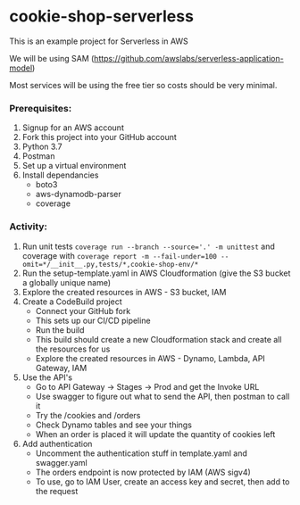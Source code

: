 cookie-shop-serverless
======================

This is an example project for Serverless in AWS

We will be using SAM (https://github.com/awslabs/serverless-application-model)

Most services will be using the free tier so costs should be very minimal.


### Prerequisites:
1. Signup for an AWS account
1. Fork this project into your GitHub account
1. Python 3.7
1. Postman
1. Set up a virtual environment
1. Install dependancies
    * boto3
    * aws-dynamodb-parser
    * coverage


### Activity:

1. Run unit tests `coverage run --branch --source='.' -m unittest` and coverage with `coverage report -m --fail-under=100 --omit=*/__init__.py,tests/*,cookie-shop-env/*` 
1. Run the setup-template.yaml in AWS Cloudformation (give the S3 bucket a globally unique name)
1. Explore the created resources in AWS - S3 bucket, IAM
1. Create a CodeBuild project
    * Connect your GitHub fork
    * This sets up our CI/CD pipeline
    * Run the build
    * This build should create a new Cloudformation stack and create all the resources for us
    * Explore the created resources in AWS - Dynamo, Lambda, API Gateway, IAM
1. Use the API's
    * Go to API Gateway -> Stages -> Prod and get the Invoke URL
    * Use swagger to figure out what to send the API, then postman to call it
    * Try the /cookies and /orders
    * Check Dynamo tables and see your things
    * When an order is placed it will update the quantity of cookies left
1. Add authentication
    * Uncomment the authentication stuff in template.yaml and swagger.yaml
    * The orders endpoint is now protected by IAM (AWS sigv4)
    * To use, go to IAM User, create an access key and secret, then add to the request
